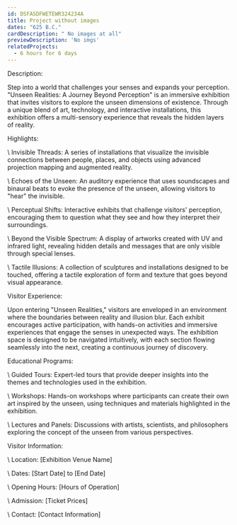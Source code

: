 ```yaml
---
id: DSFASDFWETEWR324234A
title: Project without images
dates: "625 B.C."
cardDescription: " No images at all"
previewDescription: 'No imgs'
relatedProjects:
  - 6 hours for 6 days
---
```


Description:

Step into a world that challenges your senses and expands your perception. "Unseen Realities: A Journey Beyond Perception" is an immersive exhibition that invites visitors to explore the unseen dimensions of existence. Through a unique blend of art, technology, and interactive installations, this exhibition offers a multi-sensory experience that reveals the hidden layers of reality.

Highlights:



\    Invisible Threads: A series of installations that visualize the invisible connections between people, places, and objects using advanced projection mapping and augmented reality.

\    Echoes of the Unseen: An auditory experience that uses soundscapes and binaural beats to evoke the presence of the unseen, allowing visitors to "hear" the invisible.

\    Perceptual Shifts: Interactive exhibits that challenge visitors' perception, encouraging them to question what they see and how they interpret their surroundings.

\    Beyond the Visible Spectrum: A display of artworks created with UV and infrared light, revealing hidden details and messages that are only visible through special lenses.

\    Tactile Illusions: A collection of sculptures and installations designed to be touched, offering a tactile exploration of form and texture that goes beyond visual appearance.



Visitor Experience:



Upon entering "Unseen Realities," visitors are enveloped in an environment where the boundaries between reality and illusion blur. Each exhibit encourages active participation, with hands-on activities and immersive experiences that engage the senses in unexpected ways. The exhibition space is designed to be navigated intuitively, with each section flowing seamlessly into the next, creating a continuous journey of discovery.

Educational Programs:

\    Guided Tours: Expert-led tours that provide deeper insights into the themes and technologies used in the exhibition.

\    Workshops: Hands-on workshops where participants can create their own art inspired by the unseen, using techniques and materials highlighted in the exhibition.

\    Lectures and Panels: Discussions with artists, scientists, and philosophers exploring the concept of the unseen from various perspectives.



Visitor Information:



\    Location: \[Exhibition Venue Name]

\    Dates: \[Start Date] to \[End Date]

\    Opening Hours: \[Hours of Operation]

\    Admission: \[Ticket Prices]

\    Contact: \[Contact Information]

